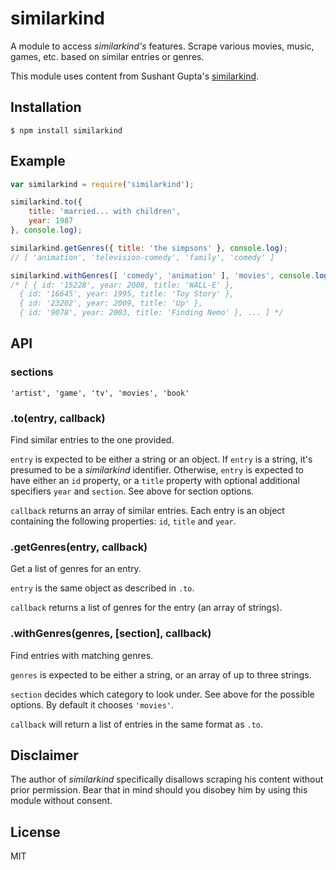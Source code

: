 # similarkind
A module to access *similarkind's* features. Scrape various movies, music,
games, etc. based on similar entries or genres.

This module uses content from Sushant Gupta's [similarkind](
http://www.similarkind.com "Find similar movies, shows, artists, bands, books and games from over 150,000+ entities."
).

## Installation
    $ npm install similarkind

## Example
```javascript
var similarkind = require('similarkind');

similarkind.to({
    title: 'married... with children',
    year: 1987
}, console.log);

similarkind.getGenres({ title: 'the simpsons' }, console.log);
// [ 'animation', 'television-comedy', 'family', 'comedy' ]

similarkind.withGenres([ 'comedy', 'animation' ], 'movies', console.log);
/* [ { id: '15228', year: 2008, title: 'WALL-E' },
  { id: '16645', year: 1995, title: 'Toy Story' },
  { id: '23202', year: 2009, title: 'Up' },
  { id: '9078', year: 2003, title: 'Finding Nemo' }, ... ] */
```

## API
### sections
`'artist', 'game', 'tv', 'movies', 'book'`

### .to(entry, callback)
Find similar entries to the one provided.

`entry` is expected to be either a string or an object. If `entry` is a string,
it's presumed to be a *similarkind* identifier.
Otherwise, `entry` is expected to have either an `id` property, or a `title`
property with optional additional specifiers `year` and `section`. See above
for section options.

`callback` returns an array of similar entries. Each entry is an object
containing the following properties: `id`, `title` and `year`.

### .getGenres(entry, callback)
Get a list of genres for an entry.

`entry` is the same object as described in `.to`.

`callback` returns a list of genres for the entry (an array of strings).

### .withGenres(genres, [section], callback)
Find entries with matching genres.

`genres` is expected to be either a string, or an array of up to three strings.

`section` decides which category to look under. See above for the possible
options. By default it chooses `'movies'`.

`callback` will return a list of entries in the same format as `.to`.

## Disclaimer
The author of *similarkind* specifically disallows scraping his content without
prior permission. Bear that in mind should you disobey him by using this module
without consent.

## License
MIT
